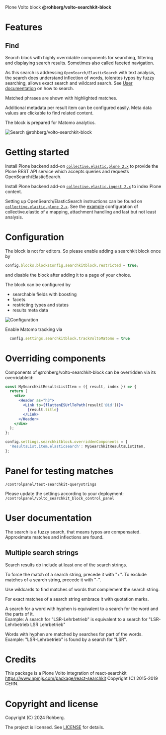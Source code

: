 Plone Volto block **@rohberg/volto-searchkit-block**


# Features

## Find

Search block with highly overridable components for searching, filtering and displaying search results. Sometimes also called faceted navigation.

As this search is addressing `OpenSearch/ElasticSearch` with text analysis, the search does understand inflection of words, tolerates typos by fuzzy searching, allows exact search and wildcard search.
See [User documentation](#user-documentation) on how to search.

Matched phrases are shown with highlighted matches.

Additional metadata per result item can be configured easily.
Meta data values are clickable to find related content.

The block is prepared for Matomo analytics.

![Search @rohberg/volto-searchkit-block](public/search.png)


# Getting started

Install Plone backend add-on [`collective.elastic.plone 2.x`](https://github.com/collective/collective.elastic.plone) to provide the Plone REST API service which accepts queries and requests OpenSearch/ElasticSearch.

Install Plone backend add-on [`collective.elastic.ingest 2.x`](https://github.com/collective/collective.elastic.ingest) to index Plone content.

Setting up OpenSearch/ElasticSearch instructions can be found on [`collective.elastic.plone 2.x`](https://github.com/collective/collective.elastic.plone).
See the [example](example_configuration_opensearch) configuration of collective.elastic of a mapping, attachment handling and last but not least analysis.


# Configuration

The block is not for editors. So please enable adding a searchkit block once by

```js
config.blocks.blocksConfig.searchkitblock.restricted = true;
```

and disable the block after adding it to a page of your choice.

The block can be configured by 

- searchable fields with boosting
- facets
- restricting types and states
- results meta data

![Configuration](public/configuration.png)


Enable Matomo tracking via

```js
  config.settings.searchkitblock.trackVoltoMatomo = true
```

# Overriding components

Components of @rohberg/volto-searchkit-block can be overridden via its overridableId:

```jsx
const MySearchkitResultsListItem = ({ result, index }) => {
  return (
    <div>
      <Header as="h3">
        <Link to={flattenESUrlToPath(result['@id'])}>
          {result.title}
        </Link>
      </Header>
    </div>
  );
};

config.settings.searchkitblock.overriddenComponents = {
  'ResultsList.item.elasticsearch': MySearchkitResultsListItem,
};
````


# Panel for testing matches

`/controlpanel/test-searchkit-querystrings`

Please update the settings according to your deployment: `/controlpanel/volto_searchkit_block_control_panel`


# User documentation

The search is a fuzzy search, that means typos are compensated. 
Approximate matches and inflections are found.

## Multiple search strings

Search results do include at least one of the search strings.

To force the match of a search string, precede it with "+".
To exclude matches of a search string, precede it with "-".

Use wildcards to find matches of words that complement the search string.

For exact matches of a search string embrace it with quotation marks.

A search for a word with hyphen is equivalent to a search for the word and the parts of it.  
Example: A search for "LSR-Lehrbetrieb" is equivalent to a search for "LSR-Lehrbetrieb LSR Lehrbetrieb"

Words with hyphen are matched by searches for part of the words.  
Example: "LSR-Lehrbetrieb" is found by a search for "LSR".


# Credits

This package is a Plone Volto integration of react-searchkit https://www.npmjs.com/package/react-searchkit Copyright (C) 2015-2019 CERN.


# Copyright and license

Copyright (C) 2024 Rohberg.

The project is licensed.
See [LICENSE](https://github.com/rohberg/volto-searchkit-block/blob/master/LICENSE) for details.
